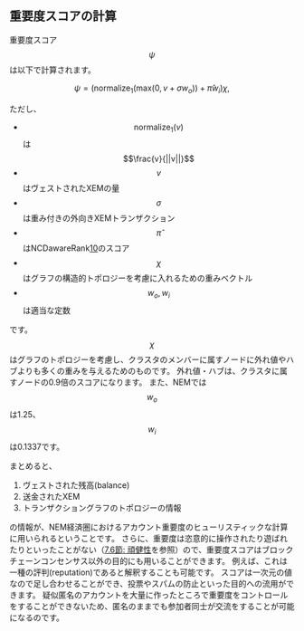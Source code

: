 ## 重要度スコアの計算

重要度スコア$$\psi$$は以下で計算されます。

$$
\psi = (\text{normalize}_1(\text{max}(0, v + \sigma w_o)) + \hat{\pi}w_i)\chi,
$$

ただし、

* $$\text{normalize}_1(v)$$は$$\frac{v}{||v||}$$
* $$v$$はヴェストされたXEMの量
* $$\sigma$$は重み付きの外向きXEMトランザクション
* $$\hat{\pi}$$はNCDawareRank[10](/References.md#10)のスコア
* $$\chi$$はグラフの構造的トポロジーを考慮に入れるための重みベクトル
* $$w_o, w_i$$は適当な定数

です。$$\chi$$はグラフのトポロジーを考慮し、クラスタのメンバーに属すノードに外れ値やハブよりも多くの重みを与えるためのものです。
外れ値・ハブは、クラスタに属すノードの0.9倍のスコアになります。
また、NEMでは$$w_o$$は1.25、$$w_i$$は0.1337です。

まとめると、

1. ヴェストされた残高(balance)
2. 送金されたXEM
3. トランザクショングラフのトポロジーの情報

の情報が、NEM経済圏におけるアカウント重要度のヒューリスティックな計算に用いられるということです。
さらに、重要度は恣意的に操作されたり遊ばれたりといったことがない（[7.6節: 頑健性](/PoI/7.6.md)を参照）ので、重要度スコアはブロックチェーンコンセンサス以外の目的にも用いることができます。
例えば、これは一種の評判(reputation)であると解釈することも可能です。
スコアは一次元の値なので足し合わせることができ、投票やスパムの防止といった目的への流用ができます。
疑似匿名のアカウントを大量に作ったところで重要度をコントロールをすることができないため、匿名のままでも参加者同士が交流をすることが可能になるのです。


